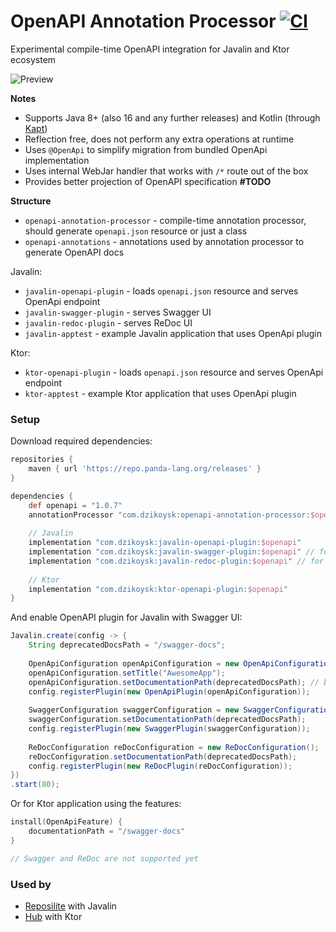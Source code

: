 # OpenAPI Annotation Processor [![CI](https://github.com/dzikoysk/javalin-openapi/actions/workflows/gradle.yml/badge.svg)](https://github.com/dzikoysk/javalin-openapi/actions/workflows/gradle.yml)
Experimental compile-time OpenAPI integration for Javalin and Ktor ecosystem

![Preview](https://user-images.githubusercontent.com/4235722/122982162-d2344f80-d39a-11eb-9a93-e52b9b7b7b53.png)

**Notes**
* Supports Java 8+ (also 16 and any further releases) and Kotlin (through [Kapt](https://kotlinlang.org/docs/kapt.html))
* Reflection free, does not perform any extra operations at runtime
* Uses `@OpenApi` to simplify migration from bundled OpenApi implementation
* Uses internal WebJar handler that works with `/*` route out of the box
* Provides better projection of OpenAPI specification **#TODO**
    
**Structure**
* `openapi-annotation-processor` - compile-time annotation processor, should generate `openapi.json` resource or just a class
* `openapi-annotations` - annotations used by annotation processor to generate OpenAPI docs

Javalin:

* `javalin-openapi-plugin` - loads `openapi.json` resource and serves OpenApi endpoint
* `javalin-swagger-plugin` - serves Swagger UI
* `javalin-redoc-plugin` - serves ReDoc UI
* `javalin-apptest` - example Javalin application that uses OpenApi plugin


Ktor:

* `ktor-openapi-plugin` - loads `openapi.json` resource and serves OpenApi endpoint
* `ktor-apptest` - example Ktor application that uses OpenApi plugin


### Setup

Download required dependencies:

```groovy
repositories {
    maven { url 'https://repo.panda-lang.org/releases' }
}

dependencies {
    def openapi = "1.0.7"
    annotationProcessor "com.dzikoysk:openapi-annotation-processor:$openapi" // Use Kapt in Kotlin projects 
    
    // Javalin
    implementation "com.dzikoysk:javalin-openapi-plugin:$openapi"
    implementation "com.dzikoysk:javalin-swagger-plugin:$openapi" // for Swagger UI
    implementation "com.dzikoysk:javalin-redoc-plugin:$openapi" // for ReDoc UI
    
    // Ktor
    implementation "com.dzikoysk:ktor-openapi-plugin:$openapi"
}
```

And enable OpenAPI plugin for Javalin with Swagger UI:

```java
Javalin.create(config -> {
    String deprecatedDocsPath = "/swagger-docs";
    
    OpenApiConfiguration openApiConfiguration = new OpenApiConfiguration();
    openApiConfiguration.setTitle("AwesomeApp");
    openApiConfiguration.setDocumentationPath(deprecatedDocsPath); // by default it's /openapi
    config.registerPlugin(new OpenApiPlugin(openApiConfiguration));
    
    SwaggerConfiguration swaggerConfiguration = new SwaggerConfiguration();
    swaggerConfiguration.setDocumentationPath(deprecatedDocsPath);
    config.registerPlugin(new SwaggerPlugin(swaggerConfiguration));
    
    ReDocConfiguration reDocConfiguration = new ReDocConfiguration();
    reDocConfiguration.setDocumentationPath(deprecatedDocsPath);
    config.registerPlugin(new ReDocPlugin(reDocConfiguration));
})
.start(80);
```

Or for Ktor application using the features:

```kotlin
install(OpenApiFeature) {
    documentationPath = "/swagger-docs"
}

// Swagger and ReDoc are not supported yet
```

### Used by
* [Reposilite](https://github.com/dzikoysk/reposilite) with Javalin
* [Hub](https://github.com/panda-lang/hub) with Ktor
